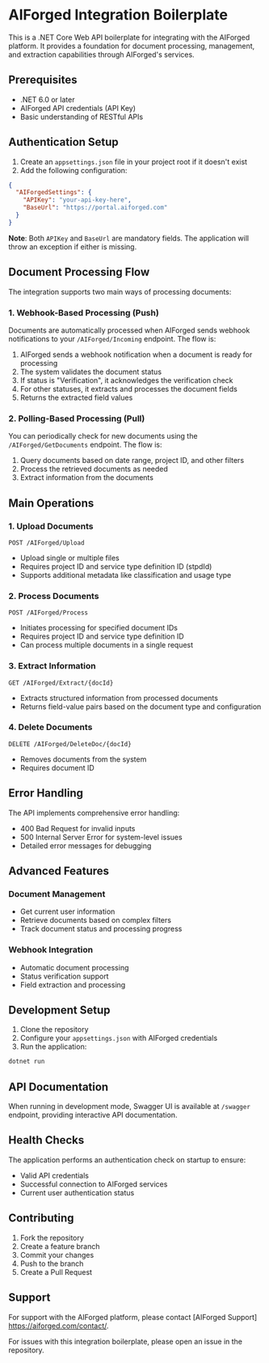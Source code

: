 # AIForged Integration Boilerplate

This is a .NET Core Web API boilerplate for integrating with the AIForged platform. It provides a foundation for document processing, management, and extraction capabilities through AIForged's services.

## Prerequisites

- .NET 6.0 or later
- AIForged API credentials (API Key)
- Basic understanding of RESTful APIs

## Authentication Setup

1. Create an `appsettings.json` file in your project root if it doesn't exist
2. Add the following configuration:

```json
{
  "AIForgedSettings": {
    "APIKey": "your-api-key-here",
    "BaseUrl": "https://portal.aiforged.com"
  }
}
```

**Note**: Both `APIKey` and `BaseUrl` are mandatory fields. The application will throw an exception if either is missing.

## Document Processing Flow

The integration supports two main ways of processing documents:

### 1. Webhook-Based Processing (Push)

Documents are automatically processed when AIForged sends webhook notifications to your `/AIForged/Incoming` endpoint. The flow is:

1. AIForged sends a webhook notification when a document is ready for processing
2. The system validates the document status
3. If status is "Verification", it acknowledges the verification check
4. For other statuses, it extracts and processes the document fields
5. Returns the extracted field values

### 2. Polling-Based Processing (Pull)

You can periodically check for new documents using the `/AIForged/GetDocuments` endpoint. The flow is:

1. Query documents based on date range, project ID, and other filters
2. Process the retrieved documents as needed
3. Extract information from the documents

## Main Operations

### 1. Upload Documents
```http
POST /AIForged/Upload
```
- Upload single or multiple files
- Requires project ID and service type definition ID (stpdId)
- Supports additional metadata like classification and usage type

### 2. Process Documents
```http
POST /AIForged/Process
```
- Initiates processing for specified document IDs
- Requires project ID and service type definition ID
- Can process multiple documents in a single request

### 3. Extract Information
```http
GET /AIForged/Extract/{docId}
```
- Extracts structured information from processed documents
- Returns field-value pairs based on the document type and configuration

### 4. Delete Documents
```http
DELETE /AIForged/DeleteDoc/{docId}
```
- Removes documents from the system
- Requires document ID

## Error Handling

The API implements comprehensive error handling:
- 400 Bad Request for invalid inputs
- 500 Internal Server Error for system-level issues
- Detailed error messages for debugging

## Advanced Features

### Document Management
- Get current user information
- Retrieve documents based on complex filters
- Track document status and processing progress

### Webhook Integration
- Automatic document processing
- Status verification support
- Field extraction and processing

## Development Setup

1. Clone the repository
2. Configure your `appsettings.json` with AIForged credentials
3. Run the application:
```bash
dotnet run
```

## API Documentation

When running in development mode, Swagger UI is available at `/swagger` endpoint, providing interactive API documentation.

## Health Checks

The application performs an authentication check on startup to ensure:
- Valid API credentials
- Successful connection to AIForged services
- Current user authentication status

## Contributing

1. Fork the repository
2. Create a feature branch
3. Commit your changes
4. Push to the branch
5. Create a Pull Request

## Support

For support with the AIForged platform, please contact [AIForged Support] https://aiforged.com/contact/.

For issues with this integration boilerplate, please open an issue in the repository.